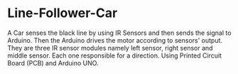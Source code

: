 # Line-Follower-Car
A Car senses the black line by using IR Sensors and then sends the signal to Arduino. Then the Arduino drives the motor according to sensors' output. They are three IR sensor modules namely left sensor, right sensor and middle sensor. Each one responsible for a direction. Using Printed Circuit Board (PCB) and Arduino UNO.
